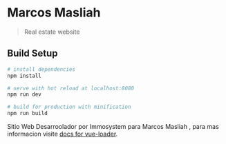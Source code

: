 # Marcos Masliah

> Real estate website

## Build Setup

``` bash
# install dependencies
npm install

# serve with hot reload at localhost:8080
npm run dev

# build for production with minification
npm run build
```

Sitio Web Desarroolador por  Immosystem para  Marcos Masliah , para mas informacion  visite  [docs for vue-loader](http://vuejs.github.io/vue-loader).
